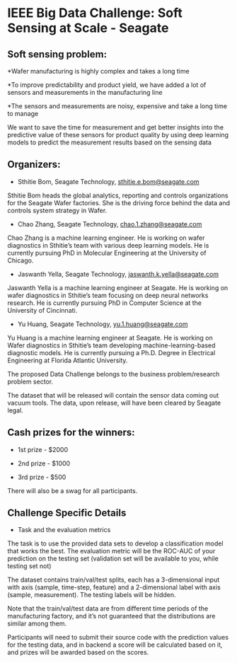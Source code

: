 # IEEE Big Data Challenge: Soft Sensing at Scale - Seagate

## Soft sensing problem: 

*Wafer manufacturing is highly complex and takes a long time 

*To improve predictability and product yield, we have added a lot of sensors and measurements in the manufacturing line 

*The sensors and measurements are noisy, expensive and take a long time to manage 

We want to save the time for measurement and get better insights into the predictive value of these sensors for product quality by using deep learning models to predict the measurement results based on the sensing data 

 

## Organizers:  

* Sthitie Bom, Seagate Technology, sthitie.e.bom@seagate.com  

Sthitie Bom heads the global analytics, reporting and controls organizations for the 	Seagate Wafer factories. She is the driving force behind the data and controls system 	strategy in Wafer.  

* Chao Zhang, Seagate Technology, chao.1.zhang@seagate.com  

Chao Zhang is a machine learning engineer. He is working on wafer diagnostics in 		Sthitie’s team with various deep learning models. He is currently pursuing PhD in 		Molecular Engineering at the University of Chicago. 

* Jaswanth Yella, Seagate Technology, jaswanth.k.yella@seagate.com  

Jaswanth Yella is a machine learning engineer at Seagate. He is working on wafer diagnostics in Sthitie’s team focusing on deep neural networks research. He is currently pursuing PhD in Computer Science at the University of Cincinnati. 

* Yu Huang, Seagate Technology, yu.1.huang@seagate.com  

Yu Huang is a machine learning engineer at Seagate. He is working on Wafer diagnostics in Sthitie’s team developing machine-learning-based diagnostic models. He is currently pursuing a Ph.D. Degree in Electrical Engineering at Florida Atlantic University. 

The proposed Data Challenge belongs to the business problem/research problem sector. 

The dataset that will be released will contain the sensor data coming out vacuum tools. The data, upon release, will have been cleared by Seagate legal.  

 

## Cash prizes for the winners: 

* 1st prize - $2000 

* 2nd prize - $1000 

* 3rd prize - $500 

There will also be a swag for all participants. 

 

 

## Challenge Specific Details 
 

* Task and the evaluation metrics 

The task is to use the provided data sets to develop a classification model that works the best. The evaluation metric will be the ROC-AUC of your prediction on the testing set (validation set will be available to you, while testing set not) 

The dataset contains train/val/test splits, each has a 3-dimensional input with axis (sample, time-step, feature) and a 2-dimensional label with axis (sample, measurement). The testing labels will be hidden.  

Note that the train/val/test data are from different time periods of the manufacturing factory, and it’s not guaranteed that the distributions are similar among them. 

 

Participants will need to submit their source code with the prediction values for the testing data, and in backend a score will be calculated based on it, and prizes will be awarded based on the scores. 

 
 
